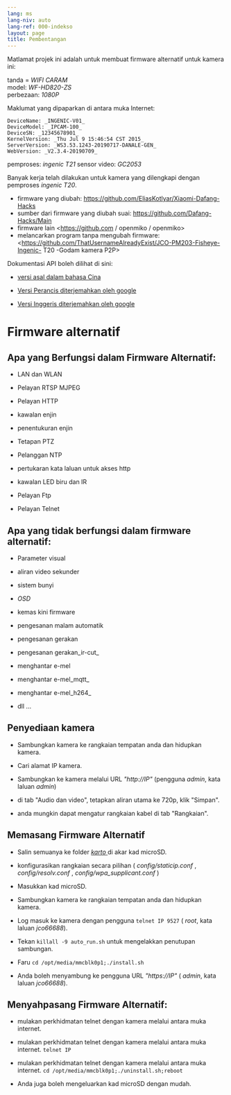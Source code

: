 ```yaml
---
lang: ms
lang-niv: auto
lang-ref: 000-indekso
layout: page
title: Pembentangan
---
```


Matlamat projek ini adalah untuk membuat firmware alternatif untuk kamera ini:

tanda = _WIFI CARAM_  
model: _WF-HD820-ZS_  
perbezaan: _1080P_

Maklumat yang dipaparkan di antara muka Internet:
```
DeviceName: _INGENIC-V01_
DeviceModel: _IPCAM-100_
DeviceSN: _12345678901_
KernelVersion: _Thu Jul 9 15:46:54 CST 2015_
ServerVersion: _WS3.53.1243-20190717-DANALE-GEN_
WebVersion: _V2.3.4-20190709_
```

pemproses: _ingenic T21_
sensor video: _GC2053_

Banyak kerja telah dilakukan untuk kamera yang dilengkapi dengan pemproses _ingenic T20_.
* firmware yang diubah: <https://github.com/EliasKotlyar/Xiaomi-Dafang-Hacks>
* sumber dari firmware yang diubah suai: <https://github.com/Dafang-Hacks/Main>
* firmware lain <https://github.com / openmiko / openmiko>
* melancarkan program tanpa mengubah firmware: <https://github.com/ThatUsernameAlreadyExist/JCO-PM203-Fisheye-Ingenic- T20 -Godam kamera P2P>

Dokumentasi API boleh dilihat di sini:  
* [versi asal dalam bahasa Cina](../zh/includes.zh/html/)


* [Versi Perancis diterjemahkan oleh google](../fr/includes.fr/html/)


* [Versi Inggeris diterjemahkan oleh google](../en/includes.en/html/)



# Firmware alternatif

## Apa yang Berfungsi dalam Firmware Alternatif:

* LAN dan WLAN


* Pelayan RTSP MJPEG


* Pelayan HTTP


* kawalan enjin


* penentukuran enjin


* Tetapan PTZ


* Pelanggan NTP


* pertukaran kata laluan untuk akses http


* kawalan LED biru dan IR


* Pelayan Ftp


* Pelayan Telnet



## Apa yang tidak berfungsi dalam firmware alternatif:

* Parameter visual


* aliran video sekunder


* sistem bunyi


* _OSD_


* kemas kini firmware


* pengesanan malam automatik


* pengesanan gerakan


* pengesanan gerakan_ir-cut_


* menghantar e-mel


* menghantar e-mel_mqtt_


* menghantar e-mel_h264_


* dll ...



## Penyediaan kamera

* Sambungkan kamera ke rangkaian tempatan anda dan hidupkan kamera.


* Cari alamat IP kamera.


* Sambungkan ke kamera melalui URL _"http://IP"_ (pengguna _admin_, kata laluan _admin_)


* di tab "Audio dan video", tetapkan aliran utama ke 720p, klik "Simpan".


* anda mungkin dapat mengatur rangkaian kabel di tab "Rangkaian".



## Memasang Firmware Alternatif

* Salin semuanya ke folder [ _karto_ ](https://github.com/jmichault/ipcam-100/tree/master/karto) di akar kad microSD.


* konfigurasikan rangkaian secara pilihan ( _config/staticip.conf_ , _config/resolv.conf_ , _config/wpa_supplicant.conf_ )


* Masukkan kad microSD.


* Sambungkan kamera ke rangkaian tempatan anda dan hidupkan kamera.


* Log masuk ke kamera dengan pengguna `telnet IP 9527` ( _root_, kata laluan _jco66688_).


* Tekan `killall -9 auto_run.sh` untuk mengelakkan penutupan sambungan.


* Faru `cd /opt/media/mmcblk0p1;./install.sh`


* Anda boleh menyambung ke pengguna URL _"https://IP"_ ( _admin_, kata laluan _jco66688_).



## Menyahpasang Firmware Alternatif:

* mulakan perkhidmatan telnet dengan kamera melalui antara muka internet.


* mulakan perkhidmatan telnet dengan kamera melalui antara muka internet. `telnet IP` 


* mulakan perkhidmatan telnet dengan kamera melalui antara muka internet. `cd /opt/media/mmcblk0p1;./uninstall.sh;reboot`



* Anda juga boleh mengeluarkan kad microSD dengan mudah.


